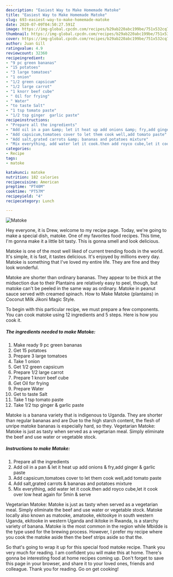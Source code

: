 ```yaml
---
description: "Easiest Way to Make Homemade Matoke"
title: "Easiest Way to Make Homemade Matoke"
slug: 693-easiest-way-to-make-homemade-matoke
date: 2020-07-09T04:50:27.591Z
image: https://img-global.cpcdn.com/recipes/b29ab220abc199be/751x532cq70/matoke-recipe-main-photo.jpg
thumbnail: https://img-global.cpcdn.com/recipes/b29ab220abc199be/751x532cq70/matoke-recipe-main-photo.jpg
cover: https://img-global.cpcdn.com/recipes/b29ab220abc199be/751x532cq70/matoke-recipe-main-photo.jpg
author: Juan Gill
ratingvalue: 4.9
reviewcount: 32360
recipeingredient:
- "9 pc green bananas"
- "15 potatoes"
- "3 large tomatoes"
- "1 onion"
- "1/2 green capsicum"
- "1/2 large carrot"
- "1 knorr beef cube"
- " Oil for frying"
- " Water"
- "to taste Salt"
- "1 tsp tomato paste"
- "1/2 tsp ginger  garlic paste"
recipeinstructions:
- "Prepare all the ingredients"
- "Add oil in a pan &amp; let it heat up add onions &amp; fry,add ginger &amp; garlic paste"
- "Add capsicum,tomatoes cover to let them cook well,add tomato paste"
- "Add salt,grated carrots &amp; bananas and potatoes mixture"
- "Mix everything, add water let it cook.then add royco cube,let it cook over low heat again for 5min &amp; serve"
categories:
- Recipe
tags:
- matoke

katakunci: matoke 
nutrition: 182 calories
recipecuisine: American
preptime: "PT40M"
cooktime: "PT57M"
recipeyield: "4"
recipecategory: Lunch

---
```



![Matoke](https://img-global.cpcdn.com/recipes/b29ab220abc199be/751x532cq70/matoke-recipe-main-photo.jpg)

Hey everyone, it is Drew, welcome to my recipe page. Today, we're going to make a special dish, matoke. One of my favorites food recipes. This time, I'm gonna make it a little bit tasty. This is gonna smell and look delicious.

Matoke is one of the most well liked of current trending foods in the world. It's simple, it is fast, it tastes delicious. It's enjoyed by millions every day. Matoke is something that I've loved my entire life. They are fine and they look wonderful.

Matoke are shorter than ordinary bananas. They appear to be thick at the midsection due to their Plantains are relatively easy to peel, though, but matoke can&#39;t be peeled in the same way as ordinary. Matoke in peanut sauce served with creamed spinach. How to Make Matoke (plantains) in Coconut Milk Jikoni Magic Style.


To begin with this particular recipe, we must prepare a few components. You can cook matoke using 12 ingredients and 5 steps. Here is how you cook it.

<!--inarticleads1-->

##### The ingredients needed to make Matoke:

1. Make ready 9 pc green bananas
1. Get 15 potatoes
1. Prepare 3 large tomatoes
1. Take 1 onion
1. Get 1/2 green capsicum
1. Prepare 1/2 large carrot
1. Prepare 1 knorr beef cube
1. Get  Oil for frying
1. Prepare  Water
1. Get to taste Salt
1. Take 1 tsp tomato paste
1. Take 1/2 tsp ginger &amp; garlic paste


Matoke is a banana variety that is indigenous to Uganda. They are shorter than regular bananas and are Due to the high starch content, the flesh of unripe matoke bananas is especially hard, so they. Vegetarian Matoke: Matoke is just as tasty when served as a vegetarian meal. Simply eliminate the beef and use water or vegetable stock. 

<!--inarticleads2-->

##### Instructions to make Matoke:

1. Prepare all the ingredients
1. Add oil in a pan &amp; let it heat up add onions &amp; fry,add ginger &amp; garlic paste
1. Add capsicum,tomatoes cover to let them cook well,add tomato paste
1. Add salt,grated carrots &amp; bananas and potatoes mixture
1. Mix everything, add water let it cook.then add royco cube,let it cook over low heat again for 5min &amp; serve


Vegetarian Matoke: Matoke is just as tasty when served as a vegetarian meal. Simply eliminate the beef and use water or vegetable stock. Matoke locally also known as matooke, amatooke, ekitookye in south western Uganda, ekitooke in western Uganda and ikitoke in Rwanda, is a starchy variety of banana. Matoke is the most common in the region while Mbidde is the type used for the brewing process. However, I prefer my recipe where you cook the matoke aside then the beef strips aside so that the. 

So that's going to wrap it up for this special food matoke recipe. Thank you very much for reading. I am confident you will make this at home. There's gonna be interesting food at home recipes coming up. Don't forget to save this page in your browser, and share it to your loved ones, friends and colleague. Thank you for reading. Go on get cooking!
